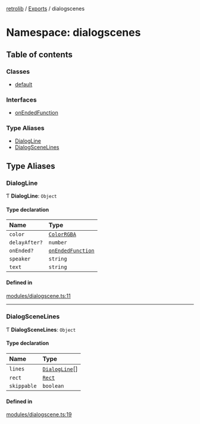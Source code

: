 [retrolib](../README.md) / [Exports](../modules.md) / dialogscenes

# Namespace: dialogscenes

## Table of contents

### Classes

- [default](../classes/dialogscenes.default.md)

### Interfaces

- [onEndedFunction](../interfaces/dialogscenes.onEndedFunction.md)

### Type Aliases

- [DialogLine](dialogscenes.md#dialogline)
- [DialogSceneLines](dialogscenes.md#dialogscenelines)

## Type Aliases

### DialogLine

Ƭ **DialogLine**: `Object`

#### Type declaration

| Name | Type |
| :------ | :------ |
| `color` | [`ColorRGBA`](font.md#colorrgba) |
| `delayAfter?` | `number` |
| `onEnded?` | [`onEndedFunction`](../interfaces/dialogscenes.onEndedFunction.md) |
| `speaker` | `string` |
| `text` | `string` |

#### Defined in

[modules/dialogscene.ts:11](https://github.com/philbgarner/retrolib/blob/9942244/src/modules/dialogscene.ts#L11)

___

### DialogSceneLines

Ƭ **DialogSceneLines**: `Object`

#### Type declaration

| Name | Type |
| :------ | :------ |
| `lines` | [`DialogLine`](dialogscenes.md#dialogline)[] |
| `rect` | [`Rect`](../classes/Rect.md) |
| `skippable` | `boolean` |

#### Defined in

[modules/dialogscene.ts:19](https://github.com/philbgarner/retrolib/blob/9942244/src/modules/dialogscene.ts#L19)
